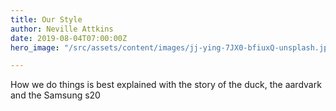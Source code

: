 ```yaml
---
title: Our Style
author: Neville Attkins
date: 2019-08-04T07:00:00Z
hero_image: "/src/assets/content/images/jj-ying-7JX0-bfiuxQ-unsplash.jpg"

---
```

How we do things is best explained with the story of the duck, the aardvark and the Samsung s20